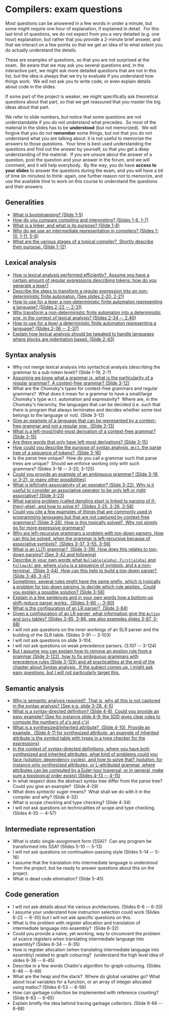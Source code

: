 # Compilers: exam questions

Most questions can be answered in a few words in under a minute, but some might
require one hour of explanation, if explained in detail.  For this last kind of
questions, we do not expect from you a very detailed (e.g. one hour)
explanation, but rather that you provide a 2-minute brief answer, and that we
interact on a few points so that we get an idea of to what extent you do
actually understand the details.

These are examples of questions, so that you are not surprised at the exam.  Be
aware that we may ask you several questions and, in the interactive part, we
might ask more detailed questions that are not in this list, but the idea is
always that we try to evaluate if you understand how things work.  We will not
ask you to write code, or even explain details about code in the slides.

If some part of the project is weaker, we might specifically ask theoretical
questions about that part, so that we get reassured that you master the big
ideas about that part.

We refer to slide numbers, but notice that some questions are not understandable
if you do not understand what precedes.  So most of the material in the slides
has to be **understood** (but not memorized).  We will forgive that you do not
**remember** some things, but not that you do not understand what you are
talking about: it is not useful to memorize the answers to those questions. 
Your time is best used understanding the questions and find out the answer by
yourself, so that you get a deep understanding of the material.  If you are
unsure about the answer of a question, post the question and your answer in the
forum, and we will comment, and it will help everybody.  By the way, you do have
**access to your slides** to answer the questions during the exam, and you will
have a bit of time (in minutes) to think: again, one further reason not to
memorize, and use the available time to work on this course to understand the
questions and their answers.

## Generalities

- [What is bootstrapping? (Slide 1-5)](Questions/Q1/Q1.1.md)
- [How do you compare compiling and interpreting? (Slides 1-6, 1-7)](Questions/Q1/Q1.2.md)
- [What is a linker, and what is its purpose? (Slide 1-8)](Questions/Q1/Q1.3.md)
- [Why do we use an intermediate representation in compilers? (Slides 1-10, 1-11, 5-6)](Questions/Q1/Q1.4.md)
- [What are the various stages of a typical compiler?  Shortly describe their purpose. (Slide 1-12)](Questions/Q1/Q1.5.md)

## Lexical analysis 

- [How is lexical analysis performed efficiently?  Assume you have a  certain amount of regular expressions describing tokens: how do you  generate a lexer?](Questions/Q2/Q2.1.md)
- [Describe the steps to transform a regular expression into an  non-deterministic finite automaton. (See slides 2-20, 2-21)](Questions/Q2/Q2.2.md)
- [How to use for a lexer a non-deterministic finite automaton  representing a language? (Slides 2-22 -- 2-31)](Questions/Q2/Q2.3.md)
- [Why transform a non-deterministic finite automaton into a  deterministic one, in the context of lexical analysis? (Slides 2-34 -- 2.40)](Questions/Q2/Q2.4.md)
- [How to use for a lexer a deterministic finite automaton representing a  language? (Slides 2-36 -- 2-37)](Questions/Q2/Q2.5.md)
- [Explain how lexical analysis should be tweaked to handle languages  where blocks are indentation based. (Slide 2-43)](Questions/Q2/Q2.6.md)

## Syntax analysis

- Why not merge lexical analysis into syntactical analysis (describing
  the grammar to a sub-token level)? (Slide 1-19, 2-7)
- [Assuming we know what a grammar is, what is the particularity of a regular grammar?  A context-free grammar? (Slide 3-12)](Questions/Q3/Q3.2.md)
- What are the Chomsky's types for context-free grammars and regular
  grammars?  What does it mean for a grammar to have a small/large
  Chomsky's type w.r.t. automation and expressivity?  Where are, in the
  Chomsky's hierarchy, the languages that can be decided (i.e. such that
  there is program that always terminates and decides whether some text
  belongs to the language or not). (Slide 3-12)
- [Give an example of a language that can be represented by a context-free grammar and not a regular one.  (Slide 3-13)](Questions/Q3/Q3.4.md)
- [What is a left-most/right-most derivation of a context-free grammar? (Slide 3-15)](Questions/Q3/Q3.5.md)
- [Are there words that only have left-most derivations? (Slide 3-15)](Questions/Q3/Q3.6.md)
- [How could you describe the purpose of syntax analysis, w.r.t. the parse tree of a sequence of tokens?  (Slide 3-16)](Questions/Q3/Q3.7.md)
- Is the parse tree unique?  How do you call a grammar such that parse
  trees are unique?  Should we enforce working only with such grammars?
  (Slides 3-18 -- 3-20, 3-125)
- [Could you provide an example of an ambiguous grammar? (Slide 3-18, or 3-21, or many other possibilities)](Questions/Q3/Q3.9.md)
- [What is left/right-associativity of an operator? (Slide 3-22)  Why is it useful to consider an associative operator to be only left or right associative? (Slide 3-23)](Questions/Q3/Q3.10.md)
- [What parsing problem (called dangling else) is linked to parsing of if-then(-else), and how to solve it?  (Slides 3-25, 3-26, 3-58)](Questions/Q3/Q3.11.md)
- [Could you cite a few examples of things that are commonly used in programming languages but that are not captured by context-free grammars? (Slide 3-28)  How is this typically solved?  Why not simply go for more expressive grammars?](Questions/Q3/Q3.12.md)
- [Why are left-recursive grammars a problem with top-down parsers. How can this be solved, when the grammar is left-recursive because of associative symbols?  (Slides 3-37, 3-55, 3-56)](Questions/Q3/Q3.13.md)
- [What is an LL(1) grammar?  (Slide 3-39)  How does this relates to top-down parsing? (See 3-42 and following)](Questions/Q3/Q3.14.md)
- [Describe in your own words what `Nullable(alpha)`, `First(alpha)` and `Follow(A)` are, where `alpha` is a sequence of symbols, and `A` a non-terminal.  (Slide 3-44)  How can this help to build a top-down parser?  (Slide 3-46, 3-47)](Questions/Q3/Q3.15.md)
- [Sometimes, several rules might have the same prefix, which is typically a problem for top-down parsing, to decide which rule applies.  Could you explain a possible solution? (Slide 3-58)](Questions/Q3/Q3.16.md)
- [Explain in a few sentences and in your own words how a bottom-up shift-reduce parser works.  (Slides 3-66 -- 3-80)](Questions/Q3/Q3.17.md)
- [What is the configuration of an LR parser?  (Slide 3-84)](Questions/Q3/Q3.18.md)
- [Given a configuration of an LR parser, what information give the `Action` and `Goto` tables? (Slides 3-85, 3-86, see also examples slides 3-87, 3-88)](Questions/Q3/Q3.19.md)
- I will not ask questions on the inner workings of an SLR parser and
  the building of the SLR table. (Slides 3-91 -- 3-103)
- I will not ask questions on slide 3-104.
- I will not ask questions on weak precedence parsers. (3.107 -- 3-124)
- [But I assume you can explain how to remove an epsilon rule from a grammar (Slide 3-122), how to fix ambiguous grammars with precedence rules (Slide 3-125) and all practicalities at the end of the chapter about Syntax analysis.  If the subject comes up, I might ask easy questions, but I will not particularly target this.](Questions/Q3/Q3.23%20(todo).md)

## Semantic analysis

- [Why is semantic analysis required?  That is, why all this is not captured in the syntax analysis? (See e.g. slide 3-28, 4-5)](Questions/Q4/Q4.1.md)
- [What is a syntax-directed definition? (Slide 4-8)  Could you provide an easy example? (See for instance slide 4-9: the SDD gives clear rules to compute the numbers of a's and c's)](Questions/Q4/Q4.2.md)
- [What is a synthesized/inherited attribute?  (Slide 4-10)  Provide an example.  (Slide 4-11 for synthesized attribute, an example of inherited attribute is the symbol table with types in a type checker for the expressions)](Questions/Q4/Q4.3.md)
- [In the context of syntax-directed definitions, where you have both synthesized and inherited attributes, what kind of problems could you face (solution: dependency cycles), and how to solve that? (solution: for instance only synthesized attributes, or L-attributed grammar, where attributes can be computed by a Euler-tour traversal, or in general, make sure a topological order exists) (Slides 4-13 -- 4-15)](Questions/Q4/Q4.4.md)
- In what respect does the abstract syntax tree differ from the parse
  tree?  Could you give an example?  (Slide 4-29)
- What does *syntactic sugar* means?  What shall we do with it in the
  compiler and why? (Slide 4-32)
- What is scope checking and type checking? (Slide 4-34)
- I will not ask questions on technicalities of scope and type checking.
  (Slides 4-35 -- 4-57)

## Intermediate representation

- What is static single-assignment form (SSA)?  Can any program be
  transformed into SSA? (Slides 5-10 -- 5-13)
- I will not ask questions on continuation-passing style (Slides
  5-14 -- 5-16)
- I assume that the translation into intermediate language is understood
  from the project, but be ready to answer questions about this on the
  project.
- What is dead code elimination? (Slide 5-45)

## Code generation

- I will not ask details about the various architectures. (Slides
  6-6 -- 6-20)
- I assume your understand how instruction selection could work (Slides
  6-22 -- 6-30) but I will not ask specific questions on this.
- What is the problem with register allocation and translation of
  intermediate language into assembly?  (Slide 6-32)
- Could you provide a naive, yet working, way to circumvent the problem
  of scarce registers when translating intermediate language into
  assembly? (Slides 6-34 -- 6-35)
- How is register allocation (when translating intermediate language
  into assembly) related to graph colouring?  (understand the high level
  idea of slides 6-36 -- 6-45)
- Describe in a few words Chaitin's algorithm for graph colouring.
  (Slides 6-46 -- 6-49)
- What are the heap and the stack?  Where do global variables go? What
  about local variables for a function, or an array of integer allocated
  using malloc? (Slides 6-53 -- 6-56)
- How can garbage collection be implemented with reference counting?
  (Slide 6-63 -- 6-65)
- Explain briefly the idea behind tracing garbage collectors.
  (Slide 6-66 -- 6-68)